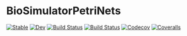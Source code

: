 # BioSimulatorPetriNets

[![Stable](https://img.shields.io/badge/docs-stable-blue.svg)](https://alanderos91.github.io/BioSimulatorPetriNets.jl/stable)
[![Dev](https://img.shields.io/badge/docs-dev-blue.svg)](https://alanderos91.github.io/BioSimulatorPetriNets.jl/dev)
[![Build Status](https://travis-ci.com/alanderos91/BioSimulatorPetriNets.jl.svg?branch=master)](https://travis-ci.com/alanderos91/BioSimulatorPetriNets.jl)
[![Build Status](https://ci.appveyor.com/api/projects/status/github/alanderos91/BioSimulatorPetriNets.jl?svg=true)](https://ci.appveyor.com/project/alanderos91/BioSimulatorPetriNets-jl)
[![Codecov](https://codecov.io/gh/alanderos91/BioSimulatorPetriNets.jl/branch/master/graph/badge.svg)](https://codecov.io/gh/alanderos91/BioSimulatorPetriNets.jl)
[![Coveralls](https://coveralls.io/repos/github/alanderos91/BioSimulatorPetriNets.jl/badge.svg?branch=master)](https://coveralls.io/github/alanderos91/BioSimulatorPetriNets.jl?branch=master)
